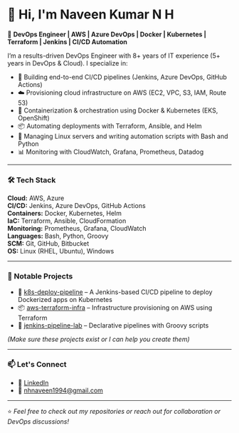 # 👋 Hi, I'm Naveen Kumar N H

🎯 **DevOps Engineer | AWS | Azure DevOps | Docker | Kubernetes | Terraform | Jenkins | CI/CD Automation**

I’m a results-driven DevOps Engineer with 8+ years of IT experience (5+ years in DevOps & Cloud). I specialize in:

- 🔁 Building end-to-end CI/CD pipelines (Jenkins, Azure DevOps, GitHub Actions)
- ☁️ Provisioning cloud infrastructure on AWS (EC2, VPC, S3, IAM, Route 53)
- 🐳 Containerization & orchestration using Docker & Kubernetes (EKS, OpenShift)
- 📦 Automating deployments with Terraform, Ansible, and Helm
- 🔐 Managing Linux servers and writing automation scripts with Bash and Python
- 📊 Monitoring with CloudWatch, Grafana, Prometheus, Datadog

---

### 🛠️ Tech Stack
**Cloud:** AWS, Azure  
**CI/CD:** Jenkins, Azure DevOps, GitHub Actions  
**Containers:** Docker, Kubernetes, Helm  
**IaC:** Terraform, Ansible, CloudFormation  
**Monitoring:** Prometheus, Grafana, CloudWatch  
**Languages:** Bash, Python, Groovy  
**SCM:** Git, GitHub, Bitbucket  
**OS:** Linux (RHEL, Ubuntu), Windows

---

### 📌 Notable Projects
- 🔧 [k8s-deploy-pipeline](https://github.com/nhnaveen/k8s-deploy-pipeline) – A Jenkins-based CI/CD pipeline to deploy Dockerized apps on Kubernetes
- 📦 [aws-terraform-infra](https://github.com/nhnaveen/aws-terraform-infra) – Infrastructure provisioning on AWS using Terraform
- 🧪 [jenkins-pipeline-lab](https://github.com/nhnaveen/jenkins-pipeline-lab) – Declarative pipelines with Groovy scripts

*(Make sure these projects exist or I can help you create them)*

---

### 📫 Let's Connect
- 🔗 [LinkedIn](https://linkedin.com/in/naveen-kumar-n-h)
- 📧 nhnaveen1994@gmail.com

---
⭐️ *Feel free to check out my repositories or reach out for collaboration or DevOps discussions!*
